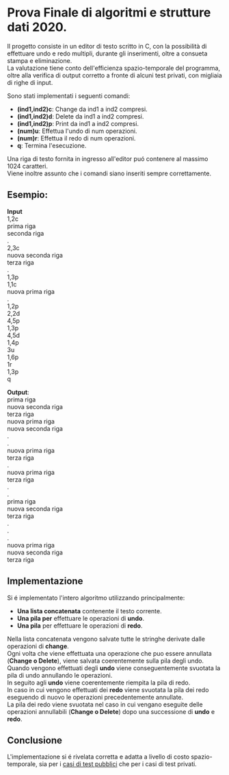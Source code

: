 # Prova Finale di algoritmi e strutture dati 2020.
Il progetto consiste in un editor di testo scritto in C, con la possibilità di effettuare undo e redo multipli, durante gli inserimenti, oltre a consueta stampa e eliminazione.   
La valutazione tiene conto dell'efficienza spazio-temporale del programma, oltre alla verifica di output corretto a fronte di alcuni test privati, con migliaia di righe di input.

Sono stati implementati i seguenti comandi:
  * **(ind1,ind2)c**: Change da ind1 a ind2 compresi.
  * **(ind1,ind2)d**: Delete da ind1 a ind2 compresi.
  * **(ind1,ind2)p**: Print da ind1 a ind2 compresi.
  * **(num)u**: Effettua l'undo di num operazioni.
  * **(num)r**: Effettua il redo di num operazioni.
  * **q**: Termina l'esecuzione.

Una riga di testo fornita in ingresso all'editor puó contenere al massimo 1024 caratteri.  
Viene inoltre assunto che i comandi siano inseriti sempre correttamente.

## Esempio:
**Input**  
1,2c  
prima riga  
seconda riga  
.  
2,3c  
nuova seconda riga  
terza riga  
.  
1,3p  
1,1c  
nuova prima riga  
.  
1,2p  
2,2d  
4,5p  
1,3p  
4,5d  
1,4p  
3u  
1,6p  
1r  
1,3p  
q  

**Output**:  
prima riga  
nuova seconda riga  
terza riga  
nuova prima riga  
nuova seconda riga  
.  
.  
nuova prima riga  
terza riga  
.  
nuova prima riga  
terza riga  
.  
.  
prima riga  
nuova seconda riga  
terza riga  
.  
.  
.  
nuova prima riga  
nuova seconda riga  
terza riga  

## Implementazione
Si é implementato l'intero algoritmo utilizzando principalmente:
  * **Una lista concatenata** contenente il testo corrente.
  * **Una pila per** effettuare le operazioni di **undo**.
  * **Una pila** per effettuare le operazioni di **redo**.  

Nella lista concatenata vengono salvate tutte le stringhe derivate dalle operazioni di **change**.    
Ogni volta che viene effettuata una operazione che puo essere annullata (**Change o Delete**), viene salvata coerentemente sulla pila degli undo.    
Quando vengono effettuati degli **undo** viene conseguentemente svuotata la pila di undo annullando le operazioni.    
In seguito agli **undo** viene coerentemente riempita la pila di redo.  
In caso in cui vengono effettuati dei **redo** viene svuotata la pila dei redo eseguendo di nuovo le operazioni precedentemente annullate.    
La pila dei redo viene svuotata nel caso in cui vengano eseguite delle operazioni annullabili (**Change o Delete**) dopo una successione di **undo** e **redo**.  

## Conclusione
L'implementazione si é rivelata corretta e adatta a livello di costo spazio-temporale, sia per i [casi di test pubblici](/Public_Tests) che per i casi di test privati.

